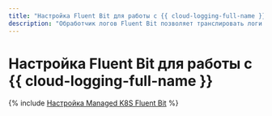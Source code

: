 ```yaml
---
title: "Настройка Fluent Bit для работы с {{ cloud-logging-full-name }}"
description: "Обработчик логов Fluent Bit позволяет транслировать логи кластера {{ managed-k8s-name }} в сервис {{ cloud-logging-name }}. Для передачи логов используется модуль Fluent Bit plugin for {{ cloud-logging-full-name }}."
---
```


# Настройка Fluent Bit для работы с {{ cloud-logging-full-name }}

{% include [Настройка Managed K8S Fluent Bit](../../_tutorials/k8s-fluent-bit-logging.md) %}